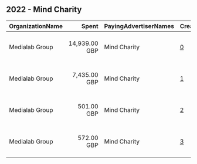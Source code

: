 ## 2022 - Mind Charity 
|OrganizationName|Spent|PayingAdvertiserNames|CreativeUrls|Impressions|Genders|AgeBrackets|CountryCodes|BillingAddresses|CandidateBallotInformation|
|:---|---:|:---|:---|---:|:---|:---|:---|:---|:---|
|Medialab Group|14,939.00 GBP|Mind Charity|[0](https://www.snap.com/political-ads/asset/a007b12ea656abee64a7b3d6d8e48320425a53c5c810ae255ab66500244fb9aa?mediaType=mp4)|4,311,001||20-40|united kingdom|"3-4a Little Portland Street,London,W1W 7JB,GB"||
|Medialab Group|7,435.00 GBP|Mind Charity|[1](https://www.snap.com/political-ads/asset/b6881bb65cc16710e22329ec9597e35228a728abbe89f7efd29c3115cc5de8f2?mediaType=mp4)|2,103,938||20-40|united kingdom|"3-4a Little Portland Street,London,W1W 7JB,GB"||
|Medialab Group|501.00 GBP|Mind Charity|[2](https://www.snap.com/political-ads/asset/f2fe723ed4bb786e37b6f105562c2c094f72e6c00b95eb339afe56bc806cb0ae?mediaType=mp4)|239,045||18+|united kingdom|"3-4a Little Portland Street,London,W1W 7JB,GB"||
|Medialab Group|572.00 GBP|Mind Charity|[3](https://www.snap.com/political-ads/asset/714fe0b7c885b1670b3fc6f51d10371ed335c52fe2b72059fc65900cc7523872?mediaType=mp4)|234,978||18+|united kingdom|"3-4a Little Portland Street,London,W1W 7JB,GB"||
